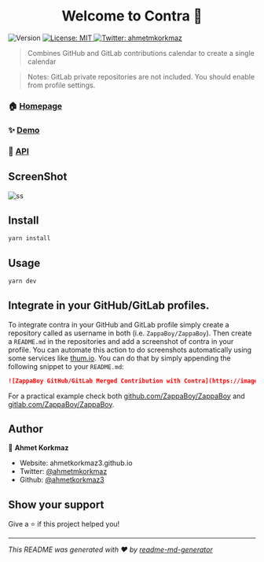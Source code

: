 <h1 align="center">Welcome to Contra 👋</h1>
<p>
  <img alt="Version" src="https://img.shields.io/badge/version-1.0.0-blue.svg?cacheSeconds=2592000" />
  <a href="#" target="_blank">
    <img alt="License: MIT" src="https://img.shields.io/badge/License-MIT-yellow.svg" />
  </a>
  <a href="https://twitter.com/ahmetmkorkmaz" target="_blank">
    <img alt="Twitter: ahmetmkorkmaz" src="https://img.shields.io/twitter/follow/ahmetmkorkmaz.svg?style=social" />
  </a>
</p>

> Combines GitHub and GitLab contributions calendar to create a single calendar

> Notes: GitLab private repositories are not included. You should enable from profile settings.

### 🏠 [Homepage](https://contra-psi.vercel.app)

### ✨ [Demo](https://contra-psi.vercel.app)

### 🚧 [API](https://github.com/ahmetkorkmaz3/contra-api)

## ScreenShot

![ss](./static/ss.png)

## Install

```sh
yarn install
```

## Usage

```sh
yarn dev
```

## Integrate in your GitHub/GitLab profiles.
To integrate contra in your GitHub and GitLab profile simply create a repository called as username in both (i.e. `ZappaBoy/ZappaBoy`).
Then create a `README.md` in the repositories and add a screenshot of contra in your profile. You can automate this action to do screenshots automatically using some services like [thum.io](https://www.thum.io/). You can do that by simply appending the following snippet to your `README.md`:
```markdown
![ZappaBoy GitHub/GitLab Merged Contribution with Contra](https://image.thum.io/get/width/1200/fullpage/maxAge/24/wait/2/https://contra-psi.vercel.app/?githubUsername=ZappaBoy&gitlabUsername=ZappaBoy)
```
For a practical example check both [github.com/ZappaBoy/ZappaBoy](https://github.com/ZappaBoy/ZappaBoy) and [gitlab.com/ZappaBoy/ZappaBoy](https://gitlab.com/ZappaBoy/ZappaBoy).


## Author

👤 **Ahmet Korkmaz**

* Website: ahmetkorkmaz3.github.io
* Twitter: [@ahmetmkorkmaz](https://twitter.com/ahmetmkorkmaz)
* Github: [@ahmetkorkmaz3](https://github.com/ahmetkorkmaz3)

## Show your support

Give a ⭐️ if this project helped you!

***
_This README was generated with ❤️ by [readme-md-generator](https://github.com/kefranabg/readme-md-generator)_
